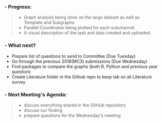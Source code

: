 ### - Progress:
>* Graph analysis being done on the large dataset as well as Template and Subgraphs.
>* Parallel Coordinates being plotted for each subchannel.
>* A visual description of the task and data created and uploaded.

### - What next?

* Prepare list of questions to send to Committee (Due Tuesday)
* Go through the previous 2018(MC3) submissions (Due Wednesday)
* Find packages to compare the graphs (both R, Python and previous year question)
* Create Literature folder in the Github repo to keep tab on all Literature survey


### - Next Meeting's Agenda:

>* discuss everything shared in the GitHub repository
>* discuss our finding
>* prepare questions for the Wednesday's meeting
